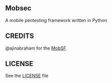 ## Mobsec

A mobile pentesting framework written in Python

## CREDITS

@ajinabraham for the [MobSF](https://github.com/ajinabraham/Mobile-Security-Framework-MobSF).

## LICENSE

See the [LICENSE](https://github.com/delta24/mobsec/LICENSE) file

